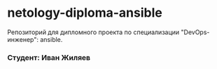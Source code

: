 # netology-diploma-ansible
Репозиторий для дипломного проекта по специализации "DevOps-инженер": ansible.

### Студент: Иван Жиляев
